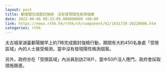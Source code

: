 ```yaml
---
layout: post
title: 鄱陽閣完成圍封強檢　沒有發現陽性檢測個案
date: 2022-06-06 08:33:09.000000000 +08:00
link: https://news.rthk.hk/rthk/ch/component/k2/1651739-20220606.htm
categories: rthk
---
```


太古城翠湖臺鄱陽閣早上約7時完成圍封強檢行動，期間有大約450名身處「受限區域」內的人士接受檢測，當中沒有發現陽性檢測個案。

另外，政府亦在「受限區域」內派員到訪218戶，當中50戶沒人應門，政府會採取措施跟進。
